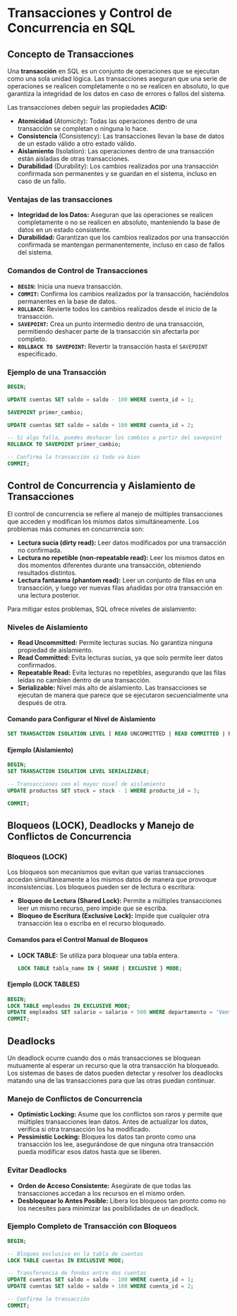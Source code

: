# Transacciones y Control de Concurrencia en SQL

## Concepto de Transacciones

Una **transacción** en SQL es un conjunto de operaciones que se ejecutan como una sola unidad lógica. Las transacciones aseguran que una serie de operaciones se realicen completamente o no se realicen en absoluto, lo que garantiza la integridad de los datos en caso de errores o fallos del sistema.

Las transacciones deben seguir las propiedades **ACID:**

- **Atomicidad** (Atomicity): Todas las operaciones dentro de una transacción se completan o ninguna lo hace.
- **Consistencia** (Consistency): Las transacciones llevan la base de datos de un estado válido a otro estado válido.
- **Aislamiento** (Isolation): Las operaciones dentro de una transacción están aisladas de otras transacciones.
- **Durabilidad** (Durability): Los cambios realizados por una transacción confirmada son permanentes y se guardan en el sistema, incluso en caso de un fallo.

### Ventajas de las transacciones

- **Integridad de los Datos:** Aseguran que las operaciones se realicen completamente o no se realicen en absoluto, manteniendo la base de datos en un estado consistente.
- **Durabilidad:** Garantizan que los cambios realizados por una transacción confirmada se mantengan permanentemente, incluso en caso de fallos del sistema.

### Comandos de Control de Transacciones

- **`BEGIN`:** Inicia una nueva transacción.
- **`COMMIT`:** Confirma los cambios realizados por la transacción, haciéndolos permanentes en la base de datos.
- **`ROLLBACK`:** Revierte todos los cambios realizados desde el inicio de la transacción.
- **`SAVEPOINT`:** Crea un punto intermedio dentro de una transacción, permitiendo deshacer parte de la transacción sin afectarla por completo.
- **`ROLLBACK TO SAVEPOINT`:** Revertir la transacción hasta el `SAVEPOINT` especificado.

### Ejemplo de una Transacción

```sql
BEGIN;

UPDATE cuentas SET saldo = saldo - 100 WHERE cuenta_id = 1;

SAVEPOINT primer_cambio;

UPDATE cuentas SET saldo = saldo + 100 WHERE cuenta_id = 2;

-- Si algo falla, puedes deshacer los cambios a partir del savepoint
ROLLBACK TO SAVEPOINT primer_cambio;

-- Confirma la transacción si todo va bien
COMMIT;

```

## Control de Concurrencia y Aislamiento de Transacciones

El control de concurrencia se refiere al manejo de múltiples transacciones que acceden y modifican los mismos datos simultáneamente. Los problemas más comunes en concurrencia son:

- **Lectura sucia (dirty read):** Leer datos modificados por una transacción no confirmada.
- **Lectura no repetible (non-repeatable read):** Leer los mismos datos en dos momentos diferentes durante una transacción, obteniendo resultados distintos.
- **Lectura fantasma (phantom read):** Leer un conjunto de filas en una transacción, y luego ver nuevas filas añadidas por otra transacción en una lectura posterior.

Para mitigar estos problemas, SQL ofrece niveles de aislamiento:

### Niveles de Aislamiento

- **Read Uncommitted:** Permite lecturas sucias. No garantiza ninguna propiedad de aislamiento.
- **Read Committed:** Evita lecturas sucias, ya que solo permite leer datos confirmados.
- **Repeatable Read:** Evita lecturas no repetibles, asegurando que las filas leídas no cambien dentro de una transacción.
- **Serializable:** Nivel más alto de aislamiento. Las transacciones se ejecutan de manera que parece que se ejecutaron secuencialmente una después de otra.

#### Comando para Configurar el Nivel de Aislamiento

```sql
SET TRANSACTION ISOLATION LEVEL [ READ UNCOMMITTED | READ COMMITTED | REPEATABLE READ | SERIALIZABLE ];

```

#### Ejemplo (Aislamiento)

```sql
BEGIN;
SET TRANSACTION ISOLATION LEVEL SERIALIZABLE;

-- Transacciones con el mayor nivel de aislamiento
UPDATE productos SET stock = stock - 1 WHERE producto_id = 5;

COMMIT;

```

## Bloqueos (LOCK), Deadlocks y Manejo de Conflictos de Concurrencia

### Bloqueos (LOCK)

Los bloqueos son mecanismos que evitan que varias transacciones accedan simultáneamente a los mismos datos de manera que provoque inconsistencias. Los bloqueos pueden ser de lectura o escritura:

- **Bloqueo de Lectura (Shared Lock):** Permite a múltiples transacciones leer un mismo recurso, pero impide que se escriba.
- **Bloqueo de Escritura (Exclusive Lock):** Impide que cualquier otra transacción lea o escriba en el recurso bloqueado.

#### Comandos para el Control Manual de Bloqueos

- **LOCK TABLE:** Se utiliza para bloquear una tabla entera.

  ```sql
  LOCK TABLE tabla_name IN { SHARE | EXCLUSIVE } MODE;

  ```

#### Ejemplo (LOCK TABLES)

```sql
BEGIN;
LOCK TABLE empleados IN EXCLUSIVE MODE;
UPDATE empleados SET salario = salario + 500 WHERE departamento = 'Ventas';
COMMIT;

```

## Deadlocks

Un deadlock ocurre cuando dos o más transacciones se bloquean mutuamente al esperar un recurso que la otra transacción ha bloqueado. Los sistemas de bases de datos pueden detectar y resolver los deadlocks matando una de las transacciones para que las otras puedan continuar.

### Manejo de Conflictos de Concurrencia

- **Optimistic Locking:** Asume que los conflictos son raros y permite que múltiples transacciones lean datos. Antes de actualizar los datos, verifica si otra transacción los ha modificado.
- **Pessimistic Locking:** Bloquea los datos tan pronto como una transacción los lee, asegurándose de que ninguna otra transacción pueda modificar esos datos hasta que se liberen.

### Evitar Deadlocks

- **Orden de Acceso Consistente:** Asegúrate de que todas las transacciones accedan a los recursos en el mismo orden.
- **Desbloquear lo Antes Posible:** Libera los bloqueos tan pronto como no los necesites para minimizar las posibilidades de un deadlock.

### Ejemplo Completo de Transacción con Bloqueos

```sql
BEGIN;

-- Bloqueo exclusivo en la tabla de cuentas
LOCK TABLE cuentas IN EXCLUSIVE MODE;

-- Transferencia de fondos entre dos cuentas
UPDATE cuentas SET saldo = saldo - 100 WHERE cuenta_id = 1;
UPDATE cuentas SET saldo = saldo + 100 WHERE cuenta_id = 2;

-- Confirma la transacción
COMMIT;

```

